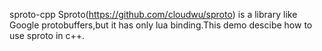 sproto-cpp
Sproto(https://github.com/cloudwu/sproto) is a library like Google protobuffers,but it has only lua binding.This demo descibe how to use sproto in c++.
